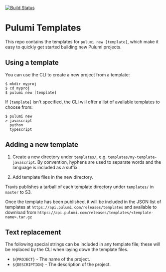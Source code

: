 [![Build Status](https://travis-ci.com/pulumi/templates.svg?token=as6W2KPEwXJYiS5Jt2wi&branch=master)](https://travis-ci.com/pulumi/templates)

# Pulumi Templates

This repo contains the templates for `pulumi new [template]`, which make it easy to quickly get started building new Pulumi projects.

## Using a template

You can use the CLI to create a new project from a template:

```
$ mkdir myproj
$ cd myproj
$ pulumi new [template]
```

If `[template]` isn't specified, the CLI will offer a list of available templates to choose from:

```
$ pulumi new
> javascript
  python
  typescript
```

## Adding a new template

 1. Create a new directory under `templates/`, e.g. `templates/my-template-javascript`. By convention, hyphens are used to separate words and the language is included as a suffix.

 2. Add template files in the new directory.

Travis publishes a tarball of each template directory under `templates/` in `master` to S3.

Once the template has been published, it will be included in the JSON list of templates at `https://api.pulumi.com/releases/templates` and available to download from `https://api.pulumi.com/releases/templates/<template-name>.tar.gz`

## Text replacement

The following special strings can be included in any template file; these will be replaced by the CLI when laying down the template files.

 - `${PROJECT}` - The name of the project.
 - `${DESCRIPTION}` - The description of the project.
